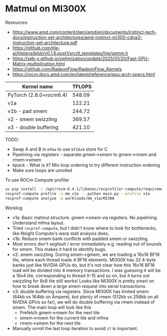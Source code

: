 # Matmul on MI300X

Resources:
- https://www.amd.com/content/dam/amd/en/documents/instinct-tech-docs/instruction-set-architectures/amd-instinct-mi300-cdna3-instruction-set-architecture.pdf
- https://github.com/tile-ai/tilelang/blob/v0.1.6.post1/src/tl_templates/hip/gemm.h
- https://seb-v.github.io/optimization/update/2025/01/20/Fast-GPU-Matrix-multiplication.html
- https://github.com/RadeonFlow/RadeonFlow_Kernels
- https://rocm.docs.amd.com/en/latest/reference/gpu-arch-specs.html

Kernel name               | TFLOPS 
--------------------------|--------
PyTorch (2.8.0+rocm6.4)   | 548.09
v1a                       | 122.21
v1b - pad smem            | 244.72
v2 - smem swizzling       | 369.57
v3 - double buffering     | 421.10

TODO:
- Swap A and B in `mfma` to use `bf16x4` store for C
- Pipelining via registers - separate gmem->smem to gmem->rmem and rmem->smem
- kpack - What is it? Mix loop ordering to try different instruction ordering
- Make sure loops are unrolled

To use ROCm Compute profiler

```bash
uv pip install -r /opt/rocm-6.4.1/libexec/rocprofiler-compute/requirements.txt
rocprof-compute profile -n mm_v1a -- python main.py --profile v1a
rocprof-compute analyze -p workloads/mm_v1a/MI300
```

Worklog
- v1a: Basic matmul structure. gmem->smem via registers. No pipelining. Understand mfma layout.
- Tried `rocprof-compute`, but I didn't know where to look for bottlenecks, like Nsight Compute's warp stall analysis does.
- v1b: Reduce smem bank conflicts with padded smem or swizzling.
- Most errors don't segfault / error immediately e.g. reading out of bounds for smem. This makes it hard to identify bugs.
- v2: smem swizzling. During smem->gmem, we are loading a 16x16 BF16 tile, where each thread loads 4 BF16 elements. MI300X has 32 4-byte banks just like NVIDIA GPUs do, but it's not clear how this 16x16 BF16 load will be divided into 4 memory transactions. I was guessing it will be a 16x4 tile, corresponding to thread 0-15 and so on, but it turns out swizzling for 8x8 tile still works! Looks like MI300X is pretty smart on how to break down a large smem request into serial transactions.
- v3: double buffering via registers. Since MI300X has limited smem (64kb vs 164kb on Ampere), but plenty of rmem (512kb vs 256kb on all NVIDIA GPUs so far), we will do double buffering via rmem instead of smem. The main loop will look like this
  - Prefetch gmem->rmem for the next tile
  - smem->rmem for the current tile and mfma
  - rmem->smem for the next tile
- Manually unroll the last loop iteration to avoid `if` is important.
